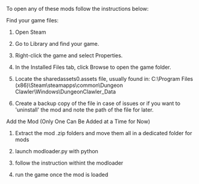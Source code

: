 To open any of these mods follow the instructions below:

Find your game files:
1. Open Steam 

2. Go to Library and find your game.

3. Right-click the game and select Properties.

4. In the Installed Files tab, click Browse to open the game folder.

5. Locate the sharedassets0.assets file, usually found in:
C:\Program Files (x86)\Steam\steamapps\common\Dungeon Clawler\Windows\DungeonClawler_Data

6. Create a backup copy of the file in case of issues or if you want to 'uninstall' the mod and note the path of the file for later.

Add the Mod (Only One Can Be Added at a Time for Now)
1. Extract the mod .zip folders and move them all in a dedicated folder for mods

2. launch modloader.py with python

3. follow the instruction withint the modloader

4. run the game once the mod is loaded
